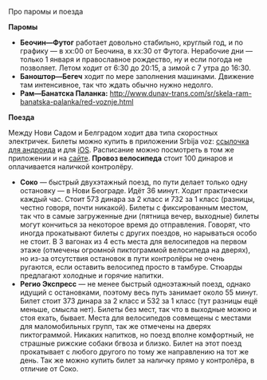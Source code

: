 Про паромы и поезда

**Паромы**

- **Беочин—Футог** работает довольно стабильно, круглый год, и по графику — в хх:00 от Беочина, в хх:30 от Футога.
  Нерабочие дни — только 1 января и православное рождество, ну и если погода не позволяет. Летом ходит от 6:30 до 20:15, а зимой с 7 утра до 16:30.
- **Баноштор—Бегеч** ходит по мере заполнения машинами. Движение там интенсивное, так что ждать обычно нужно недолго.
- **Рам—Банатска Паланка:** http://www.dunav-trans.com/sr/skela-ram-banatska-palanka/red-voznje.html

**Поезда**

Между Нови Садом и Белградом ходит два типа скоростных электричек. Билеты можно купить в приложении Srbija voz:
[ссылочка для андроида](https://play.google.com/store/apps/details?id=com.srbijavoz.app) и для [iOS](https://apps.apple.com/rs/app/srbija-voz/id1600735042).
Расписание можно посмотреть в том же приложении и на [сайте](https://w3.srbvoz.rs/redvoznje).
**Провоз велосипеда** стоит 100 динаров и оплачивается наличкой контролёру.

- **Соко** — быстрый двухэтажный поезд, по пути делает только одну остановку — в Нови Београде. Идёт 36 минут. Ходит практически каждый час.
  Стоит 573 динара за 2 класс и 732 за 1 класс (разницы, честно говоря, почти никакой). Билеты с фиксированным местом,
  так что в самые загруженные дни (пятница вечер, выходные) билеты могут кончиться за некоторое время до отправления.
  Говорят, что иногда прокатывают билеты с других поездов, но нарываться особо не стоит. В 3 вагонах из 4 есть места для велосипедов
  на первом этаже (отмечены огромной пиктограммой велосипеда на дверях), но из-за отсутствия остановок в пути контролёры
  не очень ругаются, если оставить велосипед просто в тамбуре. Стюарды предлагают холодные и горячие напитки.
- **Регио Экспресс** — не менее быстрый одноэтажный поезд, однако идущий с остановками, поэтому весь путь занимает около 55 минут.
  Билет стоит 373 динара за 2 класс и 532 за 1 класс (тут разницы ещё меньше, смысла нет). Билеты без мест, так что в выходные
  можно и стоя ехать, бывает. Места для велосипедов совмещены с местами для маломобильных групп, так же отмечены на дверях
  пиктограммой. Никаких напитков, но поезд вполне комфортный, не страшные рижские собаки бгвоза и близко. Билет на этот поезд
  прокатывает с любого другого по тому же направлению на тот же день. Так же можно купить билет за наличку прямо у контролёра, в отличие от Соко.
